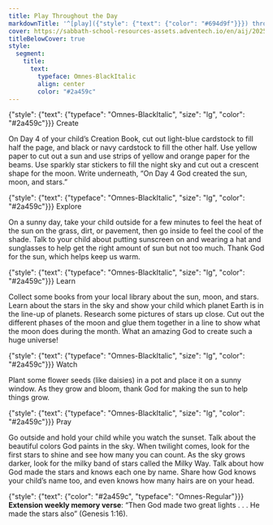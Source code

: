 ```yaml
---
title: Play Throughout the Day
markdownTitle: '^[play]({"style": {"text": {"color": "#694d9f"}}}) throughout the day'
cover: https://sabbath-school-resources-assets.adventech.io/en/aij/2025-01-bg/assets/06-05.png
titleBelowCover: true
style:
  segment:
    title:
      text:
        typeface: Omnes-BlackItalic
        align: center
        color: "#2a459c"
---
```


{"style": {"text": {"typeface": "Omnes-BlackItalic", "size": "lg", "color": "#2a459c"}}}
Create

On Day 4 of your child’s Creation Book, cut out light-blue cardstock to fill half the page, and black or navy cardstock to fill the other half. Use yellow paper to cut out a sun and use strips of yellow and orange paper for the beams. Use sparkly star stickers to fill the night sky and cut out a crescent shape for the moon. Write underneath, “On Day 4 God created the sun, moon, and stars.”

{"style": {"text": {"typeface": "Omnes-BlackItalic", "size": "lg", "color": "#2a459c"}}}
Explore

On a sunny day, take your child outside for a few minutes to feel the heat of the sun on the grass, dirt, or pavement, then go inside to feel the cool of the shade. Talk to your child about putting sunscreen on and wearing a hat and sunglasses to help get the right amount of sun but not too much. Thank God for the sun, which helps keep us warm. 
  
{"style": {"text": {"typeface": "Omnes-BlackItalic", "size": "lg", "color": "#2a459c"}}}
Learn

Collect some books from your local library about the sun, moon, and stars. Learn about the stars in the sky and show your child which planet Earth is in the line-up of planets. Research some pictures of stars up close. Cut out the different phases of the moon and glue them together in a line to show what the moon does during the month. What an amazing God to create such a huge universe! 

{"style": {"text": {"typeface": "Omnes-BlackItalic", "size": "lg", "color": "#2a459c"}}}
Watch

Plant some flower seeds (like daisies) in a pot and place it on a sunny window. As they grow and bloom, thank God for making the sun to help things grow. 

{"style": {"text": {"typeface": "Omnes-BlackItalic", "size": "lg", "color": "#2a459c"}}}
Pray

Go outside and hold your child while you watch the sunset. Talk about the beautiful colors God paints in the sky. When twilight comes, look for the first stars to shine and see how many you can count. As the sky grows darker, look for the milky band of stars called the Milky Way. Talk about how God made the stars and knows each one by name. Share how God knows your child’s name too, and even knows how many hairs are on your head.

{"style": {"text": {"color": "#2a459c", "typeface": "Omnes-Regular"}}}
**Extension weekly memory verse**: “Then God made two great lights . . . He made the stars also” (Genesis 1:16). 